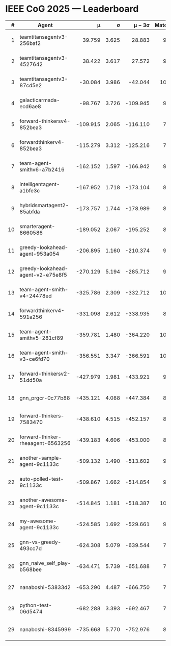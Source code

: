 # IEEE CoG 2025 — Leaderboard

| # | Agent | μ | σ | μ − 3σ | Matches | Updated |
|---:|---|---:|---:|---:|---:|---|
| 1 | teamtitansagentv3-256baf2 | 39.759 | 3.625 | 28.883 | 9840 | 2025-08-20 20:12 |
| 2 | teamtitansagentv3-4527642 | 38.422 | 3.617 | 27.572 | 9194 | 2025-08-20 20:12 |
| 3 | teamtitansagentv3-87cd5e2 | -30.084 | 3.986 | -42.044 | 10146 | 2025-08-20 20:12 |
| 4 | galacticarmada-ecd6ae8 | -98.767 | 3.726 | -109.945 | 9620 | 2025-08-20 20:12 |
| 5 | forward-thinkersv4-852bea3 | -109.915 | 2.065 | -116.110 | 7897 | 2025-08-20 20:12 |
| 6 | forwardthinkerv4-852bea3 | -115.279 | 3.312 | -125.216 | 7791 | 2025-08-20 20:12 |
| 7 | team-agent-smithv6-a7b2416 | -162.152 | 1.597 | -166.942 | 9300 | 2025-08-20 20:12 |
| 8 | intelligentagent-a1bfe3c | -167.952 | 1.718 | -173.104 | 8076 | 2025-08-20 20:12 |
| 9 | hybridsmartagent2-85abfda | -173.757 | 1.744 | -178.989 | 8766 | 2025-08-20 20:12 |
| 10 | smarteragent-8660586 | -189.052 | 2.067 | -195.252 | 8429 | 2025-08-20 20:12 |
| 11 | greedy-lookahead-agent-953a054 | -206.895 | 1.160 | -210.374 | 9318 | 2025-08-20 20:12 |
| 12 | greedy-lookahead-agent-v2-e75e8f5 | -270.129 | 5.194 | -285.712 | 9458 | 2025-08-20 20:12 |
| 13 | team-agent-smith-v4-24478ed | -325.786 | 2.309 | -332.712 | 10082 | 2025-08-20 20:12 |
| 14 | forwardthinkerv4-591a256 | -331.098 | 2.612 | -338.935 | 8129 | 2025-08-20 20:12 |
| 15 | team-agent-smithv5-281cf89 | -359.781 | 1.480 | -364.220 | 10140 | 2025-08-20 20:12 |
| 16 | team-agent-smith-v3-ce6fd70 | -356.551 | 3.347 | -366.591 | 10542 | 2025-08-20 20:12 |
| 17 | forward-thinkersv2-51dd50a | -427.979 | 1.981 | -433.921 | 9806 | 2025-08-20 20:12 |
| 18 | gnn_prgcr-0c77b88 | -435.121 | 4.088 | -447.384 | 8690 | 2025-08-20 20:12 |
| 19 | forward-thinkers-7583470 | -438.610 | 4.515 | -452.157 | 8900 | 2025-08-20 20:12 |
| 20 | forward-thinker-rheaagent-6563256 | -439.183 | 4.606 | -453.000 | 8966 | 2025-08-20 20:12 |
| 21 | another-sample-agent-9c1133c | -509.132 | 1.490 | -513.602 | 9580 | 2025-08-20 20:12 |
| 22 | auto-polled-test-9c1133c | -509.867 | 1.662 | -514.854 | 9140 | 2025-08-20 20:12 |
| 23 | another-awesome-agent-9c1133c | -514.845 | 1.181 | -518.387 | 10320 | 2025-08-20 20:12 |
| 24 | my-awesome-agent-9c1133c | -524.585 | 1.692 | -529.661 | 9940 | 2025-08-20 20:12 |
| 25 | gnn-vs-greedy-493cc7d | -624.308 | 5.079 | -639.544 | 7680 | 2025-08-20 20:12 |
| 26 | gnn_naive_self_play-b568bee | -634.471 | 5.739 | -651.688 | 7980 | 2025-08-20 20:12 |
| 27 | nanaboshi-53833d2 | -653.290 | 4.487 | -666.750 | 7540 | 2025-08-20 20:12 |
| 28 | python-test-06d5474 | -682.288 | 3.393 | -692.467 | 7880 | 2025-08-20 20:12 |
| 29 | nanaboshi-8345999 | -735.668 | 5.770 | -752.976 | 8130 | 2025-08-20 20:12 |
